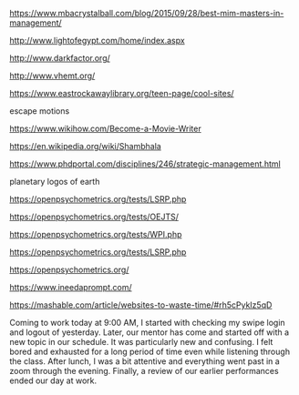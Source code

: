 https://www.mbacrystalball.com/blog/2015/09/28/best-mim-masters-in-management/


http://www.lightofegypt.com/home/index.aspx

http://www.darkfactor.org/

http://www.vhemt.org/

https://www.eastrockawaylibrary.org/teen-page/cool-sites/

escape motions

https://www.wikihow.com/Become-a-Movie-Writer

https://en.wikipedia.org/wiki/Shambhala

https://www.phdportal.com/disciplines/246/strategic-management.html


planetary logos of earth







https://openpsychometrics.org/tests/LSRP.php

https://openpsychometrics.org/tests/OEJTS/

https://openpsychometrics.org/tests/WPI.php

https://openpsychometrics.org/tests/LSRP.php

https://openpsychometrics.org/





https://www.ineedaprompt.com/

https://mashable.com/article/websites-to-waste-time/#rh5cPykIz5qD





Coming to work today at 9:00 AM, I started with checking my swipe login and logout of yesterday. Later, our mentor has come and started off with a new topic in our schedule. It  was particularly new and confusing. I felt bored and exhausted for a long period of time even while listening through the class. After lunch, I was a bit attentive and everything went past in a zoom through the evening. Finally, a review of our earlier performances ended our day at work.
